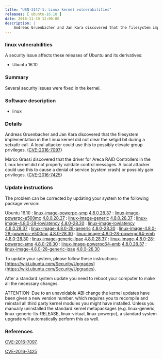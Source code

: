 ```yaml
---
title: "USN-3147-1: Linux kernel vulnerabilities"
releases: [ ubuntu-16.10 ]
date: 2016-11-30 12:00:00
description: |
    Andreas Gruenbacher and Jan Kara discovered that the filesystem implementation in the Linux kernel did not clear the setgid bit during a setxattr call. A local attacker could use this to possibly elevate group privileges. ([CVE-2016-7097](http://people.ubuntu.com/~ubuntu-security/cve/CVE-2016-7097))
--- 
```

 
### linux vulnerabilities

A security issue affects these releases of Ubuntu and its derivatives:

* Ubuntu 16.10

### Summary

Several security issues were fixed in the kernel. 

### Software description

* linux 

### Details

Andreas Gruenbacher and Jan Kara discovered that the filesystem implementation in the Linux kernel did not clear the setgid bit during a setxattr call. A local attacker could use this to possibly elevate group privileges. ([CVE-2016-7097](http://people.ubuntu.com/~ubuntu-security/cve/CVE-2016-7097))

Marco Grassi discovered that the driver for Areca RAID Controllers in the Linux kernel did not properly validate control messages. A local attacker could use this to cause a denial of service (system crash) or possibly gain privileges. ([CVE-2016-7425](http://people.ubuntu.com/~ubuntu-security/cve/CVE-2016-7425)) 

### Update instructions

The problem can be corrected by updating your system to the following package version:

Ubuntu 16.10
 : [linux-image-powerpc-smp](https://launchpad.net/ubuntu/+source/linux) <span> [4.8.0.28.37](https://launchpad.net/ubuntu/+source/linux/4.8.0-28.30) </span> 
 : [linux-image-powerpc-e500mc](https://launchpad.net/ubuntu/+source/linux) <span> [4.8.0.28.37](https://launchpad.net/ubuntu/+source/linux/4.8.0-28.30) </span> 
 : [linux-image-generic](https://launchpad.net/ubuntu/+source/linux) <span> [4.8.0.28.37](https://launchpad.net/ubuntu/+source/linux/4.8.0-28.30) </span> 
 : [linux-image-4.8.0-28-lowlatency](https://launchpad.net/ubuntu/+source/linux) <span> [4.8.0-28.30](https://launchpad.net/ubuntu/+source/linux/4.8.0-28.30) </span> 
 : [linux-image-lowlatency](https://launchpad.net/ubuntu/+source/linux) <span> [4.8.0.28.37](https://launchpad.net/ubuntu/+source/linux/4.8.0-28.30) </span> 
 : [linux-image-4.8.0-28-generic](https://launchpad.net/ubuntu/+source/linux) <span> [4.8.0-28.30](https://launchpad.net/ubuntu/+source/linux/4.8.0-28.30) </span> 
 : [linux-image-4.8.0-28-powerpc-e500mc](https://launchpad.net/ubuntu/+source/linux) <span> [4.8.0-28.30](https://launchpad.net/ubuntu/+source/linux/4.8.0-28.30) </span> 
 : [linux-image-4.8.0-28-powerpc64-emb](https://launchpad.net/ubuntu/+source/linux) <span> [4.8.0-28.30](https://launchpad.net/ubuntu/+source/linux/4.8.0-28.30) </span> 
 : [linux-image-generic-lpae](https://launchpad.net/ubuntu/+source/linux) <span> [4.8.0.28.37](https://launchpad.net/ubuntu/+source/linux/4.8.0-28.30) </span> 
 : [linux-image-4.8.0-28-powerpc-smp](https://launchpad.net/ubuntu/+source/linux) <span> [4.8.0-28.30](https://launchpad.net/ubuntu/+source/linux/4.8.0-28.30) </span> 
 : [linux-image-powerpc64-emb](https://launchpad.net/ubuntu/+source/linux) <span> [4.8.0.28.37](https://launchpad.net/ubuntu/+source/linux/4.8.0-28.30) </span> 
 : [linux-image-4.8.0-28-generic-lpae](https://launchpad.net/ubuntu/+source/linux) <span> [4.8.0-28.30](https://launchpad.net/ubuntu/+source/linux/4.8.0-28.30) </span> 

To update your system, please follow these instructions: [https://wiki.ubuntu.com/Security/Upgrades](https://wiki.ubuntu.com/Security/Upgrades).

After a standard system update you need to reboot your computer to make all the necessary changes.

ATTENTION: Due to an unavoidable ABI change the kernel updates have been given a new version number, which requires you to recompile and reinstall all third party kernel modules you might have installed. Unless you manually uninstalled the standard kernel metapackages (e.g. linux-generic, linux-generic-lts-RELEASE, linux-virtual, linux-powerpc), a standard system upgrade will automatically perform this as well. 

### References

 [CVE-2016-7097](http://people.ubuntu.com/~ubuntu-security/cve/CVE-2016-7097), 

 [CVE-2016-7425](http://people.ubuntu.com/~ubuntu-security/cve/CVE-2016-7425)
 

